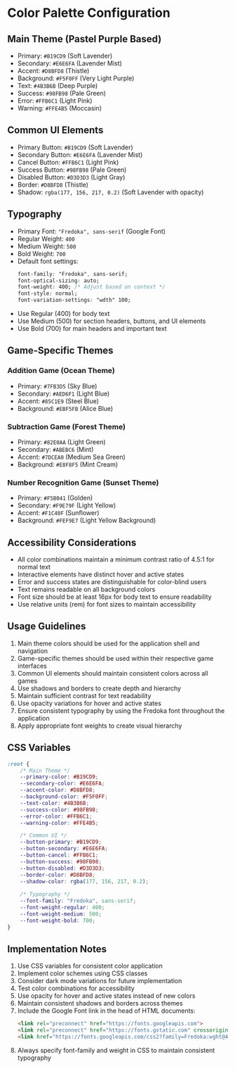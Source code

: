 # Color Palette Configuration

## Main Theme (Pastel Purple Based)
- Primary: `#B19CD9` (Soft Lavender)
- Secondary: `#E6E6FA` (Lavender Mist)
- Accent: `#D8BFD8` (Thistle)
- Background: `#F5F0FF` (Very Light Purple)
- Text: `#4B3B6B` (Deep Purple)
- Success: `#98FB98` (Pale Green)
- Error: `#FFB6C1` (Light Pink)
- Warning: `#FFE4B5` (Moccasin)

## Common UI Elements
- Primary Button: `#B19CD9` (Soft Lavender)
- Secondary Button: `#E6E6FA` (Lavender Mist)
- Cancel Button: `#FFB6C1` (Light Pink)
- Success Button: `#98FB98` (Pale Green)
- Disabled Button: `#D3D3D3` (Light Gray)
- Border: `#D8BFD8` (Thistle)
- Shadow: `rgba(177, 156, 217, 0.2)` (Soft Lavender with opacity)

## Typography
- Primary Font: `"Fredoka", sans-serif` (Google Font)
- Regular Weight: `400`
- Medium Weight: `500`
- Bold Weight: `700`
- Default font settings:
  ```css
  font-family: "Fredoka", sans-serif;
  font-optical-sizing: auto;
  font-weight: 400; /* Adjust based on context */
  font-style: normal;
  font-variation-settings: "wdth" 100;
  ```
- Use Regular (400) for body text
- Use Medium (500) for section headers, buttons, and UI elements
- Use Bold (700) for main headers and important text

## Game-Specific Themes

### Addition Game (Ocean Theme)
- Primary: `#7FB3D5` (Sky Blue)
- Secondary: `#AED6F1` (Light Blue)
- Accent: `#85C1E9` (Steel Blue)
- Background: `#EBF5FB` (Alice Blue)

### Subtraction Game (Forest Theme)
- Primary: `#82E0AA` (Light Green)
- Secondary: `#ABEBC6` (Mint)
- Accent: `#7DCEA0` (Medium Sea Green)
- Background: `#E8F8F5` (Mint Cream)

### Number Recognition Game (Sunset Theme)
- Primary: `#F5B041` (Golden)
- Secondary: `#F9E79F` (Light Yellow)
- Accent: `#F1C40F` (Sunflower)
- Background: `#FEF9E7` (Light Yellow Background)

## Accessibility Considerations
- All color combinations maintain a minimum contrast ratio of 4.5:1 for normal text
- Interactive elements have distinct hover and active states
- Error and success states are distinguishable for color-blind users
- Text remains readable on all background colors
- Font size should be at least 16px for body text to ensure readability
- Use relative units (rem) for font sizes to maintain accessibility

## Usage Guidelines
1. Main theme colors should be used for the application shell and navigation
2. Game-specific themes should be used within their respective game interfaces
3. Common UI elements should maintain consistent colors across all games
4. Use shadows and borders to create depth and hierarchy
5. Maintain sufficient contrast for text readability
6. Use opacity variations for hover and active states
7. Ensure consistent typography by using the Fredoka font throughout the application
8. Apply appropriate font weights to create visual hierarchy

## CSS Variables
```css
:root {
    /* Main Theme */
    --primary-color: #B19CD9;
    --secondary-color: #E6E6FA;
    --accent-color: #D8BFD8;
    --background-color: #F5F0FF;
    --text-color: #4B3B6B;
    --success-color: #98FB98;
    --error-color: #FFB6C1;
    --warning-color: #FFE4B5;

    /* Common UI */
    --button-primary: #B19CD9;
    --button-secondary: #E6E6FA;
    --button-cancel: #FFB6C1;
    --button-success: #98FB98;
    --button-disabled: #D3D3D3;
    --border-color: #D8BFD8;
    --shadow-color: rgba(177, 156, 217, 0.2);
    
    /* Typography */
    --font-family: "Fredoka", sans-serif;
    --font-weight-regular: 400;
    --font-weight-medium: 500;
    --font-weight-bold: 700;
}
```

## Implementation Notes
1. Use CSS variables for consistent color application
2. Implement color schemes using CSS classes
3. Consider dark mode variations for future implementation
4. Test color combinations for accessibility
5. Use opacity for hover and active states instead of new colors
6. Maintain consistent shadows and borders across themes
7. Include the Google Font link in the head of HTML documents:
   ```html
   <link rel="preconnect" href="https://fonts.googleapis.com">
   <link rel="preconnect" href="https://fonts.gstatic.com" crossorigin>
   <link href="https://fonts.googleapis.com/css2?family=Fredoka:wght@400;500;700&display=swap" rel="stylesheet">
   ```
8. Always specify font-family and weight in CSS to maintain consistent typography 